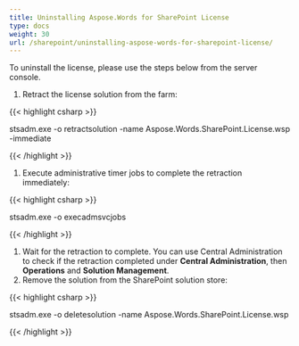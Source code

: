 ```yaml
---
title: Uninstalling Aspose.Words for SharePoint License
type: docs
weight: 30
url: /sharepoint/uninstalling-aspose-words-for-sharepoint-license/
---
```


To uninstall the license, please use the steps below from the server console.

1. Retract the license solution from the farm:

{{< highlight csharp >}}

 stsadm.exe -o retractsolution -name Aspose.Words.SharePoint.License.wsp -immediate 

{{< /highlight >}}

1. Execute administrative timer jobs to complete the retraction immediately:

{{< highlight csharp >}}

 stsadm.exe -o execadmsvcjobs 

{{< /highlight >}}

1. Wait for the retraction to complete. You can use Central Administration to check if the retraction completed under **Central Administration**, then **Operations** and **Solution Management**.
1. Remove the solution from the SharePoint solution store:

{{< highlight csharp >}}

 stsadm.exe -o deletesolution -name Aspose.Words.SharePoint.License.wsp  

{{< /highlight >}}
